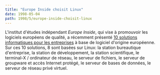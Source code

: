 ```yaml
---
title: "Europe Inside choisit Linux"
date: 1998-05-04
path: 1998/5/europe-inside-choisit-linux
---
```


<P>
L'institut d'études indépendant <EM>Europe Inside</EM>, qui vise à promouvoir
les logiciels européens de qualité, a récemment présenté
<A HREF="http://www.europe-inside.com/solutions/index_fr.html">10 solutions
informatiques pour les entreprises</A> à base de logiciel d'origine
européenne. Sur ces 10 solutions, 8 sont basées sur Linux: la station
bureautique d'entreprise, la station de développement, la station
scientifique, le terminal-X / ordinateur de réseau, le serveur de
fichiers, le serveur de groupware et accès Internet protégé, le serveur
de bases de données, le serveur de réseau privé virtuel.
</P>


